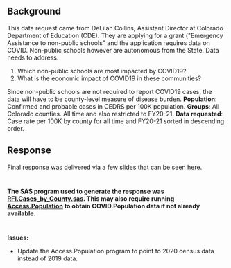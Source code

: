 ## Background 
This data request came from DeLilah Collins, Assistant Director at Colorado Department of Education (CDE). They are applying for a grant ("Emergency Assistance to non-public schools" and the application requires data on COVID. Non-public schools however are autonomous from the State. Data needs to address:
1. Which non-public schools are most impacted by COVID19?
2. What is the economic impact of COVID19 in these communities?

Since non-public schools are not required to report COVID19 cases, the data will have to be county-level measure of disease burden.
**Population**:  Confirmed and probable cases in CEDRS per 100K population. **Groups**: All Colorado counties. All time and also restricted to FY20-21. **Data requested**: Case rate per 100K by county for all time and FY20-21 sorted in descending order. 

## Response
Final response was delivered via a few slides that can be seen [here](https://docs.google.com/presentation/d/1JiUm_GukAfzZLlpAABx0JAVU9GNQR_MyNJMTOy-enxA/edit?usp=sharing).
#

#### The SAS program used to generate the response was [RFI.Cases_by_County.sas](RFI.Cases_by_County.sas). This may also require running [Access.Population](../Access.Populations.sas) to obtain COVID.Population data if not already available.
#

**Issues:**
* Update the Access.Population program to point to 2020 census data instead of 2019 data. 


